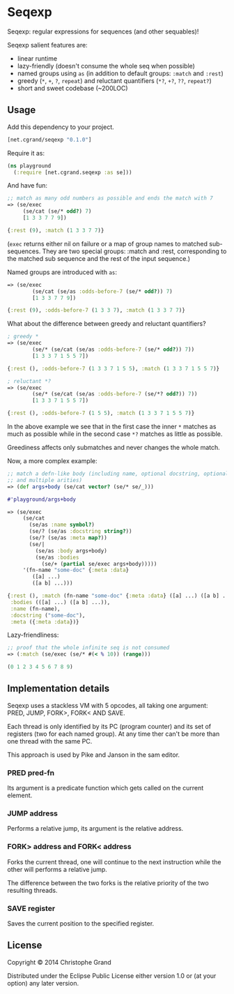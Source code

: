 # Seqexp

Seqexp: regular expressions for sequences (and other sequables)!

Seqexp salient features are:

* linear runtime
* lazy-friendly (doesn't consume the whole seq when possible)
* named groups using `as` (in addition to default groups: `:match` and `:rest`)
* greedy (`*`, `+`, `?`, `repeat`) and reluctant quantifiers (`*?`, `+?`, `??`, `repeat?`)
* short and sweet codebase (~200LOC)

## Usage

Add this dependency to your project.

```clj
[net.cgrand/seqexp "0.1.0"]
```

Require it as:

```clj
(ns playground
  (:require [net.cgrand.seqexp :as se]))
```

And have fun:

```clj
;; match as many odd numbers as possible and ends the match with 7
=> (se/exec
     (se/cat (se/* odd?) 7)
     [1 3 3 7 7 9])

{:rest (9), :match (1 3 3 7 7)}
```

(`exec` returns either nil on failure or a map of
   group names to matched sub-sequences. They are two special groups: :match
   and :rest, corresponding to the matched sub sequence and the rest of the
   input sequence.)

Named groups are introduced with `as`:

```clj
=> (se/exec
        (se/cat (se/as :odds-before-7 (se/* odd?)) 7)
        [1 3 3 7 7 9])

{:rest (9), :odds-before-7 (1 3 3 7), :match (1 3 3 7 7)}
```

What about the difference between greedy and reluctant quantifiers?

```clj
; greedy *
=> (se/exec
        (se/* (se/cat (se/as :odds-before-7 (se/* odd?)) 7))
        [1 3 3 7 1 5 5 7])

{:rest (), :odds-before-7 (1 3 3 7 1 5 5), :match (1 3 3 7 1 5 5 7)}

; reluctant *?
=> (se/exec
        (se/* (se/cat (se/as :odds-before-7 (se/*? odd?)) 7))
        [1 3 3 7 1 5 5 7])

{:rest (), :odds-before-7 (1 5 5), :match (1 3 3 7 1 5 5 7)}
```

In the above example we see that in the first case the inner `*` matches as much as possible while in the second case `*?` matches as little as possible.

Greediness affects only submatches and never changes the whole match.



Now, a more complex example:

```clj
;; match a defn-like body (including name, optional docstring, optional metadata
;; and multiple arities)
=> (def args+body (se/cat vector? (se/* se/_)))

#'playground/args+body

=> (se/exec
     (se/cat
       (se/as :name symbol?)
       (se/? (se/as :docstring string?))
       (se/? (se/as :meta map?))
       (se/|
         (se/as :body args+body)
         (se/as :bodies
           (se/+ (partial se/exec args+body)))))
     '(fn-name "some-doc" {:meta :data}
        ([a] ...)
        ([a b] ...)))

{:rest (), :match (fn-name "some-doc" {:meta :data} ([a] ...) ([a b] ...)),
 :bodies (([a] ...) ([a b] ...)),
 :name (fn-name),
 :docstring ("some-doc"),
 :meta ({:meta :data})}
```

Lazy-friendliness:

```clj
;; proof that the whole infinite seq is not consumed
=> (:match (se/exec (se/* #(< % 10)) (range)))

(0 1 2 3 4 5 6 7 8 9)
```

## Implementation details

Seqexp uses a stackless VM with 5 opcodes, all taking one argument: PRED, JUMP, FORK>, FORK< AND SAVE.

Each thread is only identified by its PC (program counter) and its set of registers (two for each named group). At any time ther can't be more than one thread with the same PC.

This approach is used by Pike and Janson in the sam editor.

### PRED pred-fn
Its argument is a predicate function which gets called on the current element.

### JUMP address
Performs a relative jump, its argument is the relative address.

### FORK> address and FORK< address
Forks the current thread, one will continue to the next instruction while the other will performs a relative jump.

The difference between the two forks is the relative priority of the two resulting threads.

### SAVE register
Saves the current position to the specified register. 


## License

Copyright © 2014 Christophe Grand

Distributed under the Eclipse Public License either version 1.0 or (at
your option) any later version.
